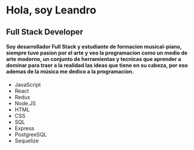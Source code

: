 <head>
<div>
    <h1>
        Hola, soy Leandro
    </h1>
    <h2>Full Stack Developer</h2>
    <h4>Soy desarrollador Full Stack y estudiante de formacion musical-piano, siempre tuve pasion por el arte y veo la
        programacion como un medio de arte moderno, un conjunto de herramientas y tecnicas que
        aprender a dominar para traer a la realidad las ideas que tiene en su cabeza, por eso ademas de la música me
        dedico a la programacion.
    </h4>
    <ul>
        <li>JavaScript </li>
        <li>React</li>
        <li>Redux </li>
        <li>Node.JS </li>
        <li>HTML </li>
        <li>CSS </li>
        <li>SQL </li>
        <li>Express </li>
        <li>PostgreeSQL </li>
        <li>Sequelize</li>
    </ul>
    
</div>
</head>

<!--
**leadavfar/leadavfar** is a ✨ _special_ ✨ repository because its `README.md` (this file) appears on your GitHub profile.

Here are some ideas to get you started:

- 🔭 I’m currently working on ...
- 🌱 I’m currently learning ...
- 👯 I’m looking to collaborate on ...
- 🤔 I’m looking for help with ...
- 💬 Ask me about ...
- 📫 How to reach me: ...
- 😄 Pronouns: ...
- ⚡ Fun fact: ...
-->